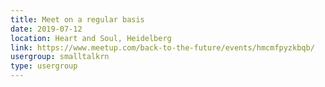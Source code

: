 ```yaml
---
title: Meet on a regular basis
date: 2019-07-12
location: Heart and Soul, Heidelberg
link: https://www.meetup.com/back-to-the-future/events/hmcmfpyzkbqb/
usergroup: smalltalkrn
type: usergroup
---
```

